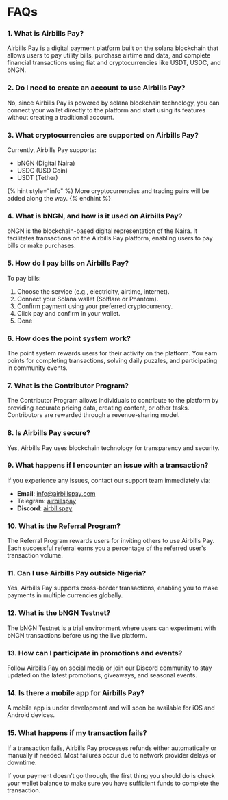 # FAQs

### **1. What is Airbills Pay?**

Airbills Pay is a digital payment platform built on the solana blockchain that allows users to pay utility bills, purchase airtime and data, and complete financial transactions using fiat and cryptocurrencies like USDT, USDC, and bNGN.

### **2. Do I need to create an account to use Airbills Pay?**

No, since Airbills Pay is powered by solana blockchain technology, you can connect your wallet directly to the platform and start using its features without creating a traditional account.

### **3. What cryptocurrencies are supported on Airbills Pay?**

Currently, Airbills Pay supports:

* bNGN (Digital Naira)
* USDC (USD Coin)
* USDT (Tether)

{% hint style="info" %}
More cryptocurrencies and trading pairs will be added along the way.
{% endhint %}

### **4. What is bNGN, and how is it used on Airbills Pay?**

bNGN is the blockchain-based digital representation of the Naira. It facilitates transactions on the Airbills Pay platform, enabling users to pay bills or make purchases.

### **5. How do I pay bills on Airbills Pay?**

To pay bills:

1. Choose the service (e.g., electricity, airtime, internet).
2. Connect your Solana wallet (Solflare or Phantom).
3. Confirm payment using your preferred cryptocurrency.
4. Click pay and confirm in your wallet.
5. Done

### **6. How does the point system work?**

The point system rewards users for their activity on the platform. You earn points for completing transactions, solving daily puzzles, and participating in community events.

### **7. What is the Contributor Program?**

The Contributor Program allows individuals to contribute to the platform by providing accurate pricing data, creating content, or other tasks. Contributors are rewarded through a revenue-sharing model.

### **8. Is Airbills Pay secure?**

Yes, Airbills Pay uses blockchain technology for transparency and security.

### **9. What happens if I encounter an issue with a transaction?**

If you experience any issues, contact our support team immediately via:

* **Email**: [info@airbillspay.com](mailto:info@airbillspay.com)
* Telegram: [airbillspay](https://t.me/airbillspay)
* **Discord**: [airbillspay](https://discord.gg/5qMxt3cE)

### **10. What is the Referral Program?**

The Referral Program rewards users for inviting others to use Airbills Pay. Each successful referral earns you a percentage of the referred user's transaction volume.

### **11. Can I use Airbills Pay outside Nigeria?**

Yes, Airbills Pay supports cross-border transactions, enabling you to make payments in multiple currencies globally.

### **12. What is the bNGN Testnet?**

The bNGN Testnet is a trial environment where users can experiment with bNGN transactions before using the live platform.

### **13. How can I participate in promotions and events?**

Follow Airbills Pay on social media or join our Discord community to stay updated on the latest promotions, giveaways, and seasonal events.

### **14. Is there a mobile app for Airbills Pay?**

A mobile app is under development and will soon be available for iOS and Android devices.

### **15. What happens if my transaction fails?**

If a transaction fails, Airbills Pay processes refunds either automatically or manually if needed. Most failures occur due to network provider delays or downtime.

If your payment doesn’t go through, the first thing you should do is check your wallet balance to make sure you have sufficient funds to complete the transaction.
